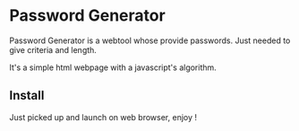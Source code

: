 # Password Generator

Password Generator is a webtool whose provide passwords. Just needed to give criteria and length.

It's a simple html webpage with a javascript's algorithm.

## Install

Just picked up and launch on web browser, enjoy !
